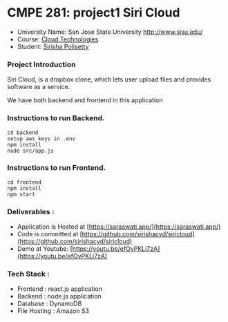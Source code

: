 # CMPE 281: project1 Siri Cloud
*	University Name: San Jose State University http://www.sjsu.edu/ 
*	Course: [Cloud Technologies](http://info.sjsu.edu/web-dbgen/catalog/courses/CMPE281.html)
*	Student: [Sirisha Polisetty](https://www.linkedin.com/in/sirishapolisetty/)

### Project Introduction
Siri Cloud, is a dropbox clone, which lets user upload files and provides software as a service.


We have both backend and frontend in this application

### Instructions to run Backend.

```
cd backend
setup aws keys in .env
npm install
node src/app.js
```


### Instructions to run Frontend.

```
cd frontend
npm install
npm start
```

### Deliverables :

- Application is Hosted at [https://saraswati.app/](https://saraswati.app/)
- Code is committed at [https://github.com/sirishacyd/siricloud](https://github.com/sirishacyd/siricloud)
- Demo at Youtube: [https://youtu.be/efOvPKLi7zA](https://youtu.be/efOvPKLi7zA)

### Tech Stack :

- Frontend : react.js application
- Backend : node.js application
- Database : DynamoDB
- File Hosting : Amazon S3
